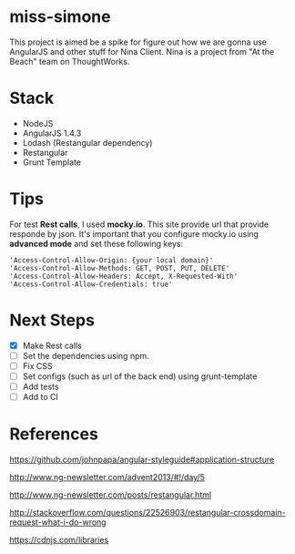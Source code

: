 # miss-simone
This project is aimed be a spike for figure out how we are gonna use AngularJS and other stuff for Nina Client.
Nina is a project from "At the Beach" team on ThoughtWorks.

# Stack
 - NodeJS
 - AngularJS 1.4.3
 - Lodash (Restangular dependency)
 - Restangular
 - Grunt Template
 
# Tips
For test **Rest calls**, I used **mocky.io**. This site provide url that provide responde by json.
It's important that you configure mocky.io using **advanced mode** and set these following keys:

    'Access-Control-Allow-Origin: {your local domain}'
    'Access-Control-Allow-Methods: GET, POST, PUT, DELETE'
    'Access-Control-Allow-Headers: Accept, X-Requested-With'
    'Access-Control-Allow-Credentials: true'
 
# Next Steps
 - [x] Make Rest calls
 - [ ] Set the dependencies using npm.
 - [ ] Fix CSS
 - [ ] Set configs (such as url of the back end) using grunt-template
 - [ ] Add tests
 - [ ] Add to CI
 
# References
 https://github.com/johnpapa/angular-styleguide#application-structure

 http://www.ng-newsletter.com/advent2013/#!/day/5
 
 http://www.ng-newsletter.com/posts/restangular.html
 
 http://stackoverflow.com/questions/22526903/restangular-crossdomain-request-what-i-do-wrong

 https://cdnjs.com/libraries